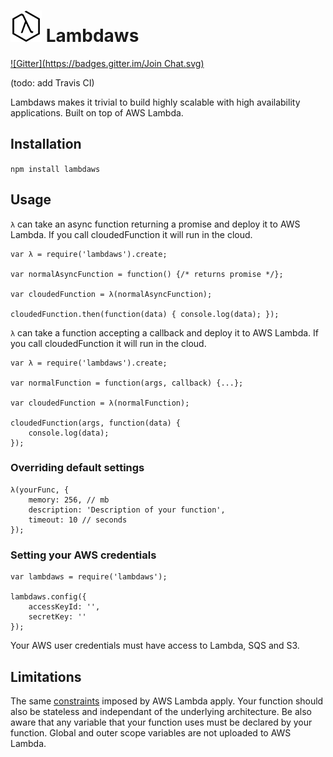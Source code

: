 ![logo](./logo50x50.png) Lambdaws
====================================

[![Gitter](https://badges.gitter.im/Join Chat.svg)](https://gitter.im/EFF/lambdaws?utm_source=badge&utm_medium=badge&utm_campaign=pr-badge&utm_content=badge)

(todo: add Travis CI)

Lambdaws makes it trivial to build highly scalable with high availability applications. Built on top of AWS Lambda.

## Installation

```npm install lambdaws```

## Usage

```λ``` can take an async function returning a promise and deploy it to AWS Lambda. If you call cloudedFunction it will run in the cloud.

```
var λ = require('lambdaws').create;

var normalAsyncFunction = function() {/* returns promise */};

var cloudedFunction = λ(normalAsyncFunction);

cloudedFunction.then(function(data) { console.log(data); });
```

```λ``` can take a function accepting a callback and deploy it to AWS Lambda. If you call cloudedFunction it will run in the cloud.

```
var λ = require('lambdaws').create;

var normalFunction = function(args, callback) {...};

var cloudedFunction = λ(normalFunction);

cloudedFunction(args, function(data) {
	console.log(data);
});
```

### Overriding default settings

```
λ(yourFunc, {
	memory: 256, // mb
	description: 'Description of your function',
	timeout: 10 // seconds
});
```

### Setting your AWS credentials

```
var lambdaws = require('lambdaws');

lambdaws.config({
	accessKeyId: '',
	secretKey: ''
});
```

Your AWS user credentials must have access to Lambda, SQS and S3.

## Limitations

The same [constraints](http://docs.aws.amazon.com/lambda/latest/dg/limits.html) imposed by AWS Lambda apply. Your function should also be stateless and independant of the underlying architecture. Be also aware that any variable that your function uses must be declared by your function. Global and outer scope variables are not uploaded to AWS Lambda.
